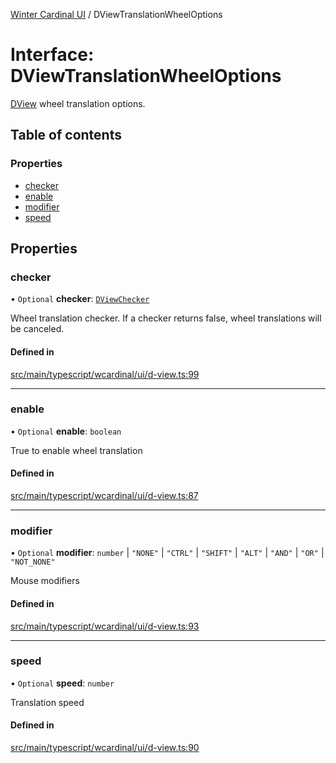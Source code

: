 [Winter Cardinal UI](../README.md) / DViewTranslationWheelOptions

# Interface: DViewTranslationWheelOptions

[DView](DView.md) wheel translation options.

## Table of contents

### Properties

- [checker](DViewTranslationWheelOptions.md#checker)
- [enable](DViewTranslationWheelOptions.md#enable)
- [modifier](DViewTranslationWheelOptions.md#modifier)
- [speed](DViewTranslationWheelOptions.md#speed)

## Properties

### checker

• `Optional` **checker**: [`DViewChecker`](../README.md#dviewchecker)

Wheel translation checker.
If a checker returns false, wheel translations will be canceled.

#### Defined in

[src/main/typescript/wcardinal/ui/d-view.ts:99](https://github.com/winter-cardinal/winter-cardinal-ui/blob/v0.154.0/src/main/typescript/wcardinal/ui/d-view.ts#L99)

___

### enable

• `Optional` **enable**: `boolean`

True to enable wheel translation

#### Defined in

[src/main/typescript/wcardinal/ui/d-view.ts:87](https://github.com/winter-cardinal/winter-cardinal-ui/blob/v0.154.0/src/main/typescript/wcardinal/ui/d-view.ts#L87)

___

### modifier

• `Optional` **modifier**: `number` \| ``"NONE"`` \| ``"CTRL"`` \| ``"SHIFT"`` \| ``"ALT"`` \| ``"AND"`` \| ``"OR"`` \| ``"NOT_NONE"``

Mouse modifiers

#### Defined in

[src/main/typescript/wcardinal/ui/d-view.ts:93](https://github.com/winter-cardinal/winter-cardinal-ui/blob/v0.154.0/src/main/typescript/wcardinal/ui/d-view.ts#L93)

___

### speed

• `Optional` **speed**: `number`

Translation speed

#### Defined in

[src/main/typescript/wcardinal/ui/d-view.ts:90](https://github.com/winter-cardinal/winter-cardinal-ui/blob/v0.154.0/src/main/typescript/wcardinal/ui/d-view.ts#L90)
